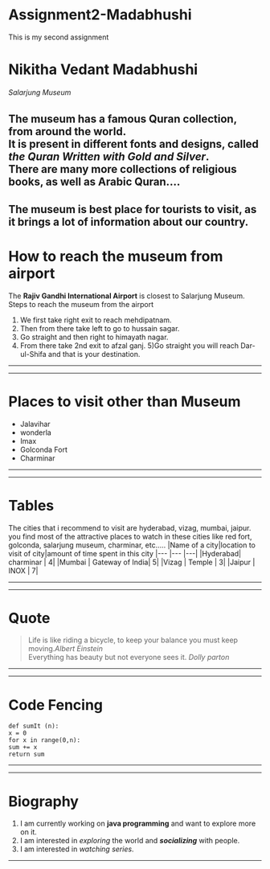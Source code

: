 # Assignment2-Madabhushi
This is my second assignment
# Nikitha Vedant Madabhushi
###### Salarjung Museum
The museum has a famous **Quran collection**, from around the world. <br> It is present in different fonts and designs, called ***the Quran Written with Gold and Silver***.<br> There are many more collections of religious books, as well as Arabic Quran....
---
The museum is best place for tourists to visit,
as it brings a lot of information about our country.
---
# How to reach the museum from airport
The **Rajiv Gandhi International Airport** is closest to Salarjung Museum.<br>Steps to reach the museum from the airport
1) We first take right exit to reach mehdipatnam.
2) Then from there take left to go to hussain sagar.
3) Go straight and then right to himayath nagar.
4) From there take 2nd exit to afzal ganj. 
5)Go straight you will reach Dar-ul-Shifa and that is your destination.
---
---
# Places to visit other than Museum
* Jalavihar
* wonderla
* Imax
* Golconda Fort
* Charminar
---
***
# Tables
The cities that i recommend to visit are hyderabad, vizag, mumbai, jaipur. you find most of the attractive places to watch in these cities like red fort, golconda, salarjung museum, charminar, etc..... 
|Name of a city|location to visit of city|amount of time spent in this city
|---      |---              |---|
|Hyderabad| charminar       | 4|
|Mumbai   | Gateway of India| 5|
|Vizag    | Temple          | 3|
|Jaipur   | INOX            | 7|
***
***
# Quote
> Life is like riding a bicycle, to keep your balance you must keep moving.*Albert Einstein*<br>
> Everything has beauty but not everyone sees it. *Dolly parton*
***
***
# Code Fencing
```
def sumIt (n):
x = 0
for x in range(0,n):
sum += x
return sum
```
***
***
# Biography
1) I am currently working on **java programming** and want to explore more on it.
2) I am interested in *exploring* the world and ***socializing*** with people.
3) I am interested in *watching series*.
***
